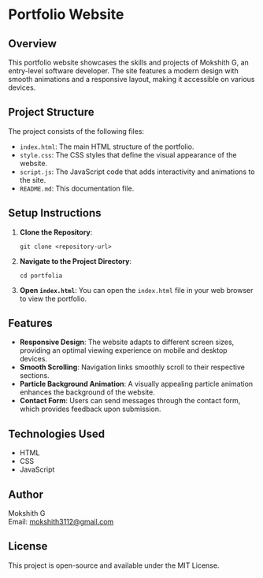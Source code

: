 # Portfolio Website

## Overview
This portfolio website showcases the skills and projects of Mokshith G, an entry-level software developer. The site features a modern design with smooth animations and a responsive layout, making it accessible on various devices.

## Project Structure
The project consists of the following files:
- `index.html`: The main HTML structure of the portfolio.
- `style.css`: The CSS styles that define the visual appearance of the website.
- `script.js`: The JavaScript code that adds interactivity and animations to the site.
- `README.md`: This documentation file.

## Setup Instructions
1. **Clone the Repository**: 
   ```
   git clone <repository-url>
   ```
2. **Navigate to the Project Directory**:
   ```
   cd portfolia
   ```
3. **Open `index.html`**: You can open the `index.html` file in your web browser to view the portfolio.

## Features
- **Responsive Design**: The website adapts to different screen sizes, providing an optimal viewing experience on mobile and desktop devices.
- **Smooth Scrolling**: Navigation links smoothly scroll to their respective sections.
- **Particle Background Animation**: A visually appealing particle animation enhances the background of the website.
- **Contact Form**: Users can send messages through the contact form, which provides feedback upon submission.

## Technologies Used
- HTML
- CSS
- JavaScript

## Author
Mokshith G  
Email: mokshith3112@gmail.com

## License
This project is open-source and available under the MIT License.